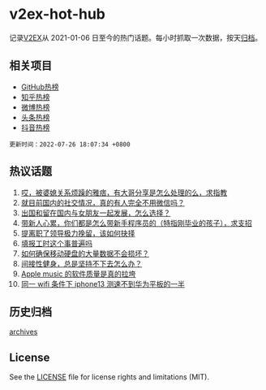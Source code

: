 # v2ex-hot-hub

 记录[V2EX](https://www.v2ex.com/)从 2021-01-06 日至今的热门话题。每小时抓取一次数据，按天[归档](archives)。
 
 ## 相关项目

- [GitHub热榜](https://github.com/snaildev/github-hot-hub)
- [知乎热榜](https://github.com/snaildev/zhihu-hot-hub)
- [微博热榜](https://github.com/snaildev/weibo-hot-hub)
- [头条热榜](https://github.com/snaildev/toutiao-hot-hub)
- [抖音热榜](https://github.com/snaildev/douyin-hot-hub)


 `更新时间：2022-07-26 18:07:34 +0800`

## 热议话题

1. [哎，被婆媳关系烦躁的雅痞，有大哥分享是怎么处理的么，求指教](https://www.v2ex.com/t/868698)
1. [就目前国内的社交情况，真的有人完全不用微信吗？](https://www.v2ex.com/t/868696)
1. [出国和留在国内与女朋友一起发展，怎么选择？](https://www.v2ex.com/t/868723)
1. [带新人心累，你们都是怎么带新手程序员的（特指刚毕业的孩子），求支招](https://www.v2ex.com/t/868776)
1. [提离职了领导极力挽留，该如何抉择](https://www.v2ex.com/t/868746)
1. [填报工时这个事普遍吗](https://www.v2ex.com/t/868697)
1. [如何确保移动硬盘的大量数据不会损坏？](https://www.v2ex.com/t/868676)
1. [间接性健身，总是坚持不下去怎么办？](https://www.v2ex.com/t/868637)
1. [Apple music 的软件质量是真的拉垮](https://www.v2ex.com/t/868668)
1. [同一 wifi 条件下 iphone13 测速不到华为平板的一半](https://www.v2ex.com/t/868703)

## 历史归档

[archives](archives)

## License

See the [LICENSE](LICENSE) file for license rights and limitations (MIT).
